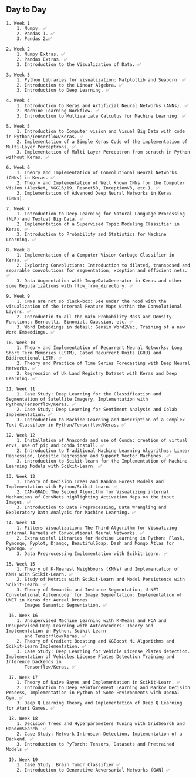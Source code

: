 ## Day to Day

    1. Week 1
        1. Numpy. ✅
        2. Pandas 1. ✅
        3. Pandas 2.✅
    
    2. Week 2
        1. Numpy Extras. ✅
        2. Pandas Extras. ✅
        3. Introduction to the Visualization of Data. ✅

    3. Week 3
        1. Python Libraries for Visualization: Matplotlib and Seaborn. ✅
        2. Introduction to the Linear Algebra. ✅
        3. Introduction to Deep Learning. ✅

    4. Week 4
        1. Introduction to Keras and Artificial Neural Networks (ANNs). ✅
        2. Machine Learning Workflow. ✅
        3. Introduction to Multivariate Calculus for Machine Learning. ✅

    5. Week 5
        1. Introduction to Computer vision and Visual Big Data with code in Python/Tensorflow/Keras. ✅
        2. Implementation of a Simple Keras Code of the implementation of Multi-Layer Perceptrons. ✅
        3. Implementation of Multi Layer Perceptron from scratch in Python without Keras. ✅

    6. Week 6
        1. Theory and Implementation of Convolutional Neural Networks (CNNs) in Keras. ✅
        2. Theory and Implementation of Well Known CNNs for the Computer Vision (AlexNet, VGG16/19, Resnet50, InceptionV3, etc.). ✅
        3. Implementation of Advanced Deep Neural Networks in Keras (DNNs).

    7. Week 7
        1. Introduction to Deep Learning for Natural Language Processing (NLP) and Textual Big Data. ✅
        2. Implementation of a Supervised Topic Modeling Classifier in Keras. ✅
        3. Introduction to Probability and Statistics for Machine Learning. ✅

    8. Week 8
        1. Implementation of a Computer Vision Garbage Classifier in Keras. ✅
        2. Exploring Convolutions: Introduction to dilated, transposed and separable convolutions for segmentation, xception and efficient nets. ✅
        3. Data Augmentation with ImageDataGenerator in Keras and other some Regularizations with flow_from_directory. ✅

    9. Week 9
        1. CNNs are not so black-box: See under the hood with the visualization of the internal Feature Maps within the Convolutional Layers. ✅
        2. Introductin to all the main Probability Mass and Density Functions: Bernoulli, Binomial, Gaussian, etc. ✅
        3. Word Embeddings in detail: Gensim Word2Vec, Training of a new Word Embeddings. ✅
        
    10. Week 10 
        1. Theory and Implementation of Recurrent Neural Networks: Long Short Term Memories (LSTM), Gated Recurrent Units (GRU) and Bidirectional LSTM. ✅
        2. Theory and Practice of Time Series Forecasting with Deep Neural Networks. ✅
        2. Regression of Uk Land Registry Dataset with Keras and Deep Learning. ✅
        
    11. Week 11
        1. Case Study: Deep Learning for the Classification and Segmentation of Satellite Imagery, Implementation with Python/Tensorflow/Keras. ✅
        2. Case Study: Deep Learning for Sentiment Analysis and Colab Implementation. ✅
        3. Introduction to Machine Learning and Description of a Complex Text Classifier in Python/Tensorflow/Keras. ✅
        
    12. Week 12
        1. Installation of Anaconda and use of Conda: creation of virtual envs, use of pip and conda install. ✅
        2. Introduction to Traditional Machine Learning Algorithms: Linear Regression, Logistic Regression and Support Vector Machines. ✅
        3. introduction to Scikit-learn for the Implementation of Machine Learning Models with Scikit-Learn. ✅
        
    13. Week 13 
        1. Theory of Decision Trees and Random Forest Models and Implementation with Python/Scikit-Learn. ✅
        2. CAM-GRAD: The Second Algorithm for Visualizing internal Mechanisms of ConvNets highlighting Activation Maps on the input Images. ✅
        3. Introduction to Data Preprocessing, Data Wrangling and Exploratory Data Analysis for Machine Learning. ✅
        
    14. Week 14
        1. Filters Visualization: The Third Algorithm for Visualizing internal Kernels of Convolutional Neural Networks. ✅
        2. Extra useful Libraries for Machine Learning in Python: Flask, Pymongo, Pyplot, Django, BeautifulSoap, Dash and Mongo Atlas for Pymongo. ✅
        3. Data Preprocessing Implementation with Scikit-Learn. ✅
        
    15. Week 15
        1. Theory of K-Nearest Neighbours (KNNs) and Implementation of KNNs with Scikit-Learn. ✅
        2. Study of Metrics with Scikit-Learn and Model Persistence with Scikit-Learn. ✅
        3. Theory of Semantic and Instance Segmentation, U-NET - Convolutional Autoencoder for Image Segmentation: Implementation of UNET in Keras for Aereal Drones            
           Images Semantic Segmentation. ✅
           
     16. Week 16
        1. Unsupervised Machine Learning with K-Means and PCA and Unsupervised Deep Learning with Autoencoders: Theory and Implementation in Python, Scikit-Learn 
           and Tensorflow/Keras. ✅
        2. Theory of Gradient Boosting and XGBoost ML Algorithms and Scikit-Learn Implementation. ✅
        3. Case Study: Deep Learning for Vehicle License Plates detection. Implementation of Vehicles License Plates Detection Training and Inference backends in  
           Tensorflow/Keras. ✅
           
     17. Week 17
        1. Theory of Naive Bayes and Implementation in Scikit-Learn. ✅
        2. Introduction to Deep Reinforcement Learning and Markov Decision Process, Implementation in Python of Some Environments with OpenAI Gym. ✅
        3. Deep Q Learning Theory and Implementation of Deep Q Learning for Atari Games. ✅
        
     18. Week 18
        1. Decision Trees and Hyperparameters Tuning with GridSearch and RandomSearch. ✅
        2. Case Study: Network Intrusion Detection, Implementation of a Backend. ✅
        3. Introduction to PyTorch: Tensors, Datasets and Pretrained Models ✅
        
     19. Week 19
        1. Case Study: Brain Tumor Classifier ✅
        2. Introduction to Generative Adversarial Networks (GAN) ✅
        
        

